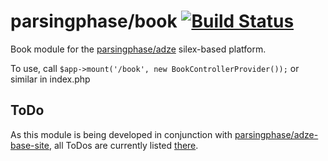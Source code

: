 # parsingphase/book [![Build Status](https://travis-ci.org/parsingphase/book.svg?branch=master)](https://travis-ci.org/parsingphase/book)

Book module for the [parsingphase/adze](https://github.com/parsingphase/adze) silex-based platform.

To use, call `$app->mount('/book', new BookControllerProvider());` or similar in index.php

## ToDo

As this module is being developed in conjunction with [parsingphase/adze-base-site](https://github.com/parsingphase/adze-base-site), all ToDos are currently listed [there](https://github.com/parsingphase/adze-base-site/blob/master/TODO.md).
